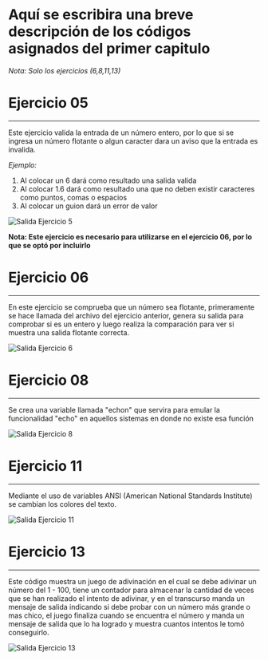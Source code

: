 # Aquí se escribira una breve descripción de los códigos asignados del primer capitulo 

*Nota: Solo los ejercicios (6,8,11,13)*

# Ejercicio 05
---

Este ejercicio valida la entrada de un número entero, por lo que si se ingresa un número flotante o algun caracter dara un aviso que la entrada es invalida.

*Ejemplo:*

1. Al colocar un 6 dará como resultado una salida valida
2. Al colocar 1.6 dará como resultado una que no deben existir caracteres como puntos, comas o espacios
3. Al colocar un guion dará un error de valor

 ![Salida Ejercicio 5](/codigosMantenimiento/Capitulo1/ejercicio05.png)

**Nota: Este ejercicio es necesario para utilizarse en el ejercicio 06, por lo que se optó por incluirlo**

# Ejercicio 06
---
En este ejercicio se comprueba que un número sea flotante, primeramente se hace llamada del archivo del ejercicio anterior, genera su salida para comprobar si es un entero y luego realiza la comparación para ver si muestra una salida flotante correcta.

 ![Salida Ejercicio 6](/codigosMantenimiento/Capitulo1/ejercicio06.png)

 # Ejercicio 08

---
Se crea una variable llamada "echon" que servira para emular la funcionalidad "echo" en aquellos sistemas en donde no existe esa función


 ![Salida Ejercicio 8](/codigosMantenimiento/Capitulo1/ejercicio08.png)


  # Ejercicio 11

---
Mediante el uso de variables ANSI (American National Standards Institute) se cambian los colores del texto.

 ![Salida Ejercicio 11](/codigosMantenimiento/Capitulo1/ejercicio11.png)

   # Ejercicio 13

---
Este código muestra un juego de adivinación en el cual se debe adivinar un número del 1 - 100, tiene un contador para almacenar la cantidad de veces que se han realizado el intento de adivinar, y en el transcurso manda un mensaje de salida indicando si debe probar con un número más grande o mas chico, el juego finaliza cuando se encuentra el número y manda un mensaje de salida que lo ha logrado y muestra cuantos intentos le tomó conseguirlo.

 ![Salida Ejercicio 13](/codigosMantenimiento/Capitulo1/ejercicio13.png)